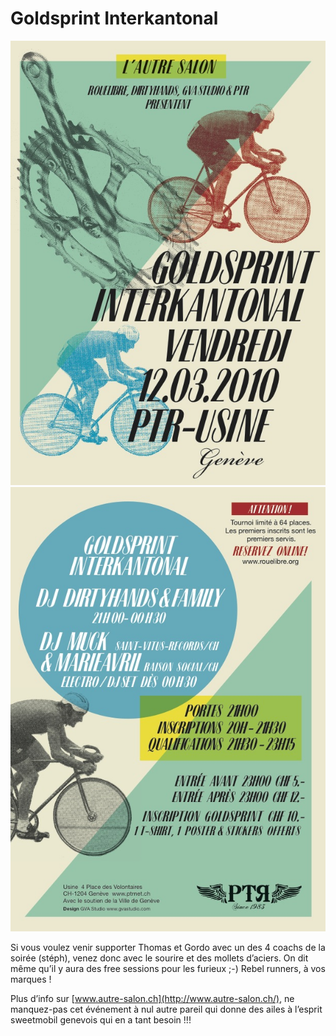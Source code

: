 # Goldsprint Interkantonal

<!-- Stéphane Bachmann -->

![flyer_goldsprint](./media/flyer_goldsprint.jpg)
![flyer_goldsprint2](./media/flyer_goldsprint2.jpg)

Si vous voulez venir supporter Thomas et Gordo avec un des 4 coachs de la soirée (stéph), venez donc avec le sourire et des mollets d’aciers. On dit même qu’il y aura des free sessions pour les furieux ;-) Rebel runners, à vos marques !

Plus d’info sur [www.autre-salon.ch](http://www.autre-salon.ch/), ne manquez-pas cet événement à nul autre pareil qui donne des ailes à l’esprit sweetmobil genevois qui en a tant besoin !!!
